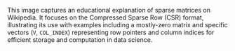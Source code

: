 This image captures an educational explanation of sparse matrices on Wikipedia. It focuses on the Compressed Sparse Row (CSR) format, illustrating its use with examples including a mostly-zero matrix and specific vectors (`V`, `COL_INDEX`) representing row pointers and column indices for efficient storage and computation in data science.